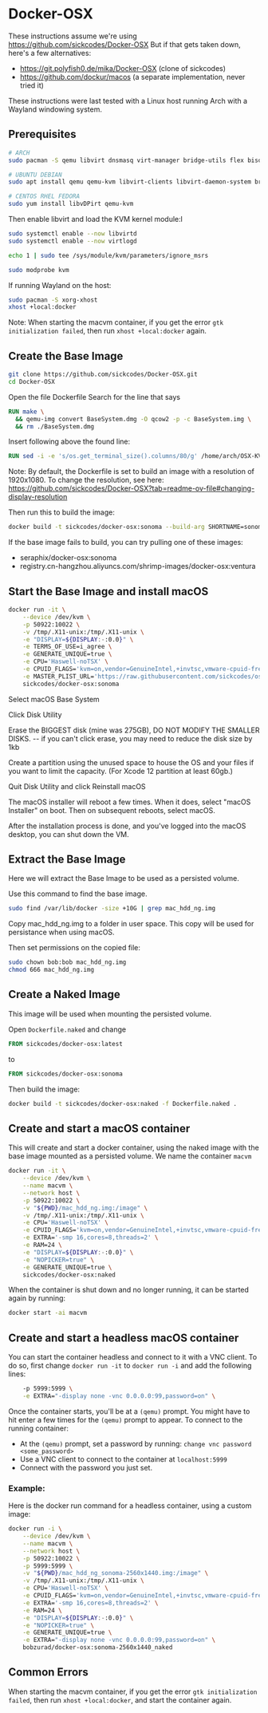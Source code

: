 # Docker-OSX

These instructions assume we're using https://github.com/sickcodes/Docker-OSX
But if that gets taken down, here's a few alternatives:
 * https://git.polyfish0.de/mika/Docker-OSX   (clone of sickcodes)
 * https://github.com/dockur/macos  (a separate implementation, never tried it)

 These instructions were last tested with a Linux host running Arch with a Wayland windowing system.
 
## Prerequisites
```bash
# ARCH
sudo pacman -S qemu libvirt dnsmasq virt-manager bridge-utils flex bison iptables-nft edk2-ovmf

# UBUNTU DEBIAN
sudo apt install qemu qemu-kvm libvirt-clients libvirt-daemon-system bridge-utils virt-manager libguestfs-tools

# CENTOS RHEL FEDORA
sudo yum install libvDPirt qemu-kvm
```

Then enable libvirt and load the KVM kernel module:l
```bash
sudo systemctl enable --now libvirtd
sudo systemctl enable --now virtlogd

echo 1 | sudo tee /sys/module/kvm/parameters/ignore_msrs

sudo modprobe kvm
```

If running Wayland on the host:
```bash
sudo pacman -S xorg-xhost
xhost +local:docker
```
Note: When starting the macvm container, if you get the error `gtk initialization failed`, then run `xhost +local:docker` again.

## Create the Base Image

```bash
git clone https://github.com/sickcodes/Docker-OSX.git
cd Docker-OSX
```
Open the file Dockerfile
Search for the line that says

```Dockerfile
RUN make \
  && qemu-img convert BaseSystem.dmg -O qcow2 -p -c BaseSystem.img \
  && rm ./BaseSystem.dmg
```
Insert following above the found line:
```Dockerfile
RUN sed -i -e 's/os.get_terminal_size().columns/80/g' /home/arch/OSX-KVM/./fetch-macOS-v2.py
```

Note: By default, the Dockerfile is set to build an image with a resolution of 1920x1080. To change the resolution, see here: https://github.com/sickcodes/Docker-OSX?tab=readme-ov-file#changing-display-resolution

Then run this to build the image:
```bash
docker build -t sickcodes/docker-osx:sonoma --build-arg SHORTNAME=sonoma .
```

If the  base image fails to build, you can try pulling one of these images:
 * seraphix/docker-osx:sonoma
 * registry.cn-hangzhou.aliyuncs.com/shrimp-images/docker-osx:ventura

## Start the Base Image and install macOS

```bash
docker run -it \
    --device /dev/kvm \
    -p 50922:10022 \
    -v /tmp/.X11-unix:/tmp/.X11-unix \
    -e "DISPLAY=${DISPLAY:-:0.0}" \
    -e TERMS_OF_USE=i_agree \
    -e GENERATE_UNIQUE=true \
    -e CPU='Haswell-noTSX' \
    -e CPUID_FLAGS='kvm=on,vendor=GenuineIntel,+invtsc,vmware-cpuid-freq=on' \
    -e MASTER_PLIST_URL='https://raw.githubusercontent.com/sickcodes/osx-serial-generator/master/config-custom.plist' \
    sickcodes/docker-osx:sonoma
```

Select macOS Base System

Click Disk Utility

Erase the BIGGEST disk (mine was 275GB), DO NOT MODIFY THE SMALLER DISKS. -- if you can't click erase, you may need to reduce the disk size by 1kb

Create a partition using the unused space to house the OS and your files if you want to limit the capacity. (For Xcode 12 partition at least 60gb.)

Quit Disk Utility and click Reinstall macOS

The macOS installer will reboot a few times. When it does, select "macOS Installer" on boot. Then on subsequent reboots, select macOS.

After the installation process is done, and you've logged into the macOS desktop, you can shut down the VM.

## Extract the Base Image
Here we will extract the Base Image to be used as a persisted volume.

Use this command to find the base image.
```bash
sudo find /var/lib/docker -size +10G | grep mac_hdd_ng.img
```

Copy mac_hdd_ng.img to a folder in user space. This copy will be used for persistance when using macOS.

Then set permissions on the copied file:
```bash
sudo chown bob:bob mac_hdd_ng.img
chmod 666 mac_hdd_ng.img
```

## Create a Naked Image
This image will be used when mounting the persisted volume.

Open `Dockerfile.naked` and change
```Dockerfile
FROM sickcodes/docker-osx:latest
```
to
```Dockerfile
FROM sickcodes/docker-osx:sonoma
```

Then build the image:
```bash
docker build -t sickcodes/docker-osx:naked -f Dockerfile.naked .
```

## Create and start a macOS container
This will create and start a docker container, using the naked image with the base image mounted as a persisted volume. We name the container `macvm`

```bash
docker run -it \
    --device /dev/kvm \
    --name macvm \
    --network host \
    -p 50922:10022 \
    -v "${PWD}/mac_hdd_ng.img:/image" \
    -v /tmp/.X11-unix:/tmp/.X11-unix \
    -e CPU='Haswell-noTSX' \
    -e CPUID_FLAGS='kvm=on,vendor=GenuineIntel,+invtsc,vmware-cpuid-freq=on' \
    -e EXTRA='-smp 16,cores=8,threads=2' \
    -e RAM=24 \
    -e "DISPLAY=${DISPLAY:-:0.0}" \
    -e "NOPICKER=true" \
    -e GENERATE_UNIQUE=true \
    sickcodes/docker-osx:naked
```

When the container is shut down and no longer running, it can be started again by running:

```bash
docker start -ai macvm
```

## Create and start a headless macOS container

You can start the container headless and connect to it with a VNC client. To do so, first change `docker run -it` to `docker run -i` and add the following lines:

```bash
    -p 5999:5999 \
    -e EXTRA="-display none -vnc 0.0.0.0:99,password=on" \
```

Once the container starts, you'll be at a `(qemu)` prompt. You might have to hit enter a few times for the `(qemu)` prompt to appear. To connect to the running container:

* At the `(qemu)` prompt, set a password by running:  `change vnc password <some_password>`
* Use a VNC client to connect to the container at `localhost:5999`
* Connect with the password you just set.

### Example: 
Here is the docker run command for a headless container, using a custom image:

```bash
docker run -i \
    --device /dev/kvm \
    --name macvm \
    --network host \
    -p 50922:10022 \
    -p 5999:5999 \
    -v "${PWD}/mac_hdd_ng_sonoma-2560x1440.img:/image" \
    -v /tmp/.X11-unix:/tmp/.X11-unix \
    -e CPU='Haswell-noTSX' \
    -e CPUID_FLAGS='kvm=on,vendor=GenuineIntel,+invtsc,vmware-cpuid-freq=on' \
    -e EXTRA='-smp 16,cores=8,threads=2' \
    -e RAM=24 \
    -e "DISPLAY=${DISPLAY:-:0.0}" \
    -e "NOPICKER=true" \
    -e GENERATE_UNIQUE=true \
    -e EXTRA="-display none -vnc 0.0.0.0:99,password=on" \
    bobzurad/docker-osx:sonoma-2560x1440_naked
```

## Common Errors
When starting the macvm container, if you get the error `gtk initialization failed`, then run `xhost +local:docker`, and start the container again.